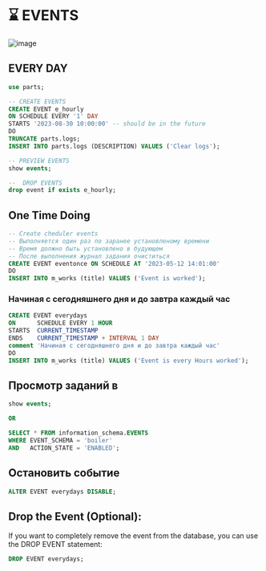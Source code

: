 # ⌛ EVENTS

![image](https://github.com/Gitart/Mysql/assets/3950155/614a3df0-9824-43b6-aa22-5334e6227694)

## EVERY DAY
```sql
use parts;

-- CREATE EVENTS
CREATE EVENT e_hourly
ON SCHEDULE EVERY '1' DAY
STARTS '2023-08-30 10:00:00' -- should be in the future
DO
TRUNCATE parts.logs;
INSERT INTO parts.logs (DESCRIPTION) VALUES ('Clear logs');

-- PREVIEW EVENTS
show events;

--  DROP EVENTS
drop event if exists e_hourly;
```

## One Time Doing
```sql
-- Create cheduler events 
-- Выполняется один раз по заранее установленому времени 
-- Время должно быть установлено в будующем 
-- После выполнения журнал задания очиститься 
CREATE EVENT eventonce ON SCHEDULE AT '2023-05-12 14:01:00' 
DO
INSERT INTO m_works (title) VALUES ('Event is worked');
```

### Начиная с сегодняшнего дня и до завтра каждый час
```sql
CREATE EVENT everydays 
ON      SCHEDULE EVERY 1 HOUR
STARTS  CURRENT_TIMESTAMP
ENDS    CURRENT_TIMESTAMP + INTERVAL 1 DAY
comment 'Начиная с сегодняшнего дня и до завтра каждый час'
DO
INSERT INTO m_works (title) VALUES ('Event is every Hours worked');
```


## Просмотр заданий в 
```sql
show events;

OR

SELECT * FROM information_schema.EVENTS
WHERE EVENT_SCHEMA = 'boiler' 
AND   ACTION_STATE = 'ENABLED';
```

## Остановить событие
```sql
ALTER EVENT everydays DISABLE;
```

## Drop the Event (Optional):
If you want to completely remove the event from the database, you can use the DROP EVENT statement:
```sql
DROP EVENT everydays;
```
